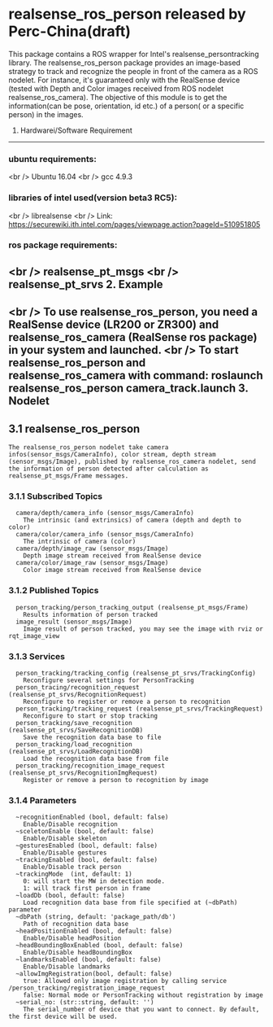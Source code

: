 realsense_ros_person released by Perc-China(draft)
======================================
This package contains a ROS wrapper for Intel's realsense_persontracking library. The realsense_ros_person package provides an image-based strategy to track and recognize the people in front of the camera as a ROS nodelet. For instance, it's guaranteed only with the RealSense device (tested with Depth and Color images received from ROS nodelet realsense_ros_camera). The objective of this module is to get the information(can be pose, orientation, id etc.) of a person( or a specific person) in the images.  

1. Hardwarei/Software Requirement
--------------------------------------
### ubuntu requirements:
<br /\>     Ubuntu 16.04
<br /\>     gcc 4.9.3
### libraries of intel used(version beta3 RC5):
<br /\>     librealsense
<br /\>     Link: https://securewiki.ith.intel.com/pages/viewpage.action?pageId=510951805
### ros package requirements:
<br /\>     realsense_pt_msgs
<br /\>     realsense_pt_srvs
2. Example 
--------------------------------------
<br /\>    To use realsense_ros_person, you need a RealSense device (LR200 or ZR300) and realsense_ros_camera (RealSense ros package) in your system and launched.
<br /\>    To start realsense_ros_person and realsense_ros_camera with command: 
           roslaunch realsense_ros_person camera_track.launch
3. Nodelet
--------------------------------------
##  3.1 realsense_ros_person 
    The realsense_ros_person nodelet take camera infos(sensor_msgs/CameraInfo), color stream, depth stream (sensor_msgs/Image), published by realsense_ros_camera nodelet, send the information of person detected after calculation as realsense_pt_msgs/Frame messages.
###  3.1.1 Subscribed Topics
      camera/depth/camera_info (sensor_msgs/CameraInfo)
        The intrinsic (and extrinsics) of camera (depth and depth to color)
      camera/color/camera_info (sensor_msgs/CameraInfo)
        The intrinsic of camera (color)
      camera/depth/image_raw (sensor_msgs/Image)
        Depth image stream received from RealSense device
      camera/color/image_raw (sensor_msgs/Image)
        Color image stream received from RealSense device
###  3.1.2 Published Topics
      person_tracking/person_tracking_output (realsense_pt_msgs/Frame)
        Results information of person tracked
      image_result (sensor_msgs/Image)
        Image result of person tracked, you may see the image with rviz or rqt_image_view
###  3.1.3 Services
      person_tracking/tracking_config (realsense_pt_srvs/TrackingConfig)
        Reconfigure several settings for PersonTracking
      person_tracing/recognition_request (realsense_pt_srvs/RecognitionRequest)
        Reconfigure to register or remove a person to recognition 
      person_tracking/tracking_request (realsense_pt_srvs/TrackingRequest)
        Reconfigure to start or stop tracking
      person_tracking/save_recognition (realsense_pt_srvs/SaveRecognitionDB)
        Save the recognition data base to file
      person_tracking/load_recognition (realsense_pt_srvs/LoadRecognitionDB)
        Load the recognition data base from file
      person_tracking/recognition_image_request (realsense_pt_srvs/RecognitionImgRequest)
        Register or remove a person to recognition by image
###  3.1.4 Parameters
      ~recognitionEnabled (bool, default: false)
        Enable/Disable recognition
      ~sceletonEnable (bool, default: false)
        Enable/Disable skeleton
      ~gesturesEnabled (bool, default: false)
        Enable/Disable gestures
      ~trackingEnabled (bool, default: false)
        Enable/Disable track person
      ~trackingMode  (int, default: 1)
        0: will start the MW in detection mode.
        1: will track first person in frame
      ~loadDb (bool, default: false)
        Load recognition data base from file specified at (~dbPath) parameter
      ~dbPath (string, default: 'package_path/db')
        Path of recognition data base
      ~headPositionEnabled (bool, default: false)
        Enable/Disable headPosition
      ~headBoundingBoxEnabled (bool, default: false)
        Enable/Disable headBoundingBox
      ~landmarksEnabled (bool, default: false)
        Enable/Disable landmarks
      ~allowImgRegistration(bool, default: false)
        true: Allowed only image registration by calling service /person_tracking/registration_image_request
        false: Normal mode or PersonTracking without registration by image
      ~serial_no: (str::string, default: '') 
        The serial_number of device that you want to connect. By default, the first device will be used.
   
